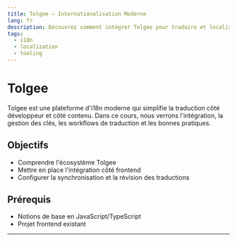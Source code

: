 ```yaml
---
title: Tolgee – Internationalisation Moderne
lang: fr
description: Découvrez comment intégrer Tolgee pour traduire et localiser vos applications web de manière efficace avec un flux de travail collaboratif.
tags:
  - i18n
  - localization
  - tooling
---
```


# Tolgee

Tolgee est une plateforme d'i18n moderne qui simplifie la traduction côté développeur et côté contenu. Dans ce cours, nous verrons l'intégration, la gestion des clés, les workflows de traduction et les bonnes pratiques.

## Objectifs

- Comprendre l'écosystème Tolgee
- Mettre en place l'intégration côté frontend
- Configurer la synchronisation et la révision des traductions

## Prérequis

- Notions de base en JavaScript/TypeScript
- Projet frontend existant 
---